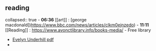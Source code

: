 ## reading
collapsed:: true
	- **06:36** [[art]] : [george macdonald])https://www.bbc.com/news/articles/clkm0ejnzedo)
	- **11:11** [[Reading]] :  https://www.avonctlibrary.info/books-media/
		- Free library
- [Evelyn Underhill pdf](https://www.catholicspiritualdirection.org/cloudunknowing.pdf)
-
